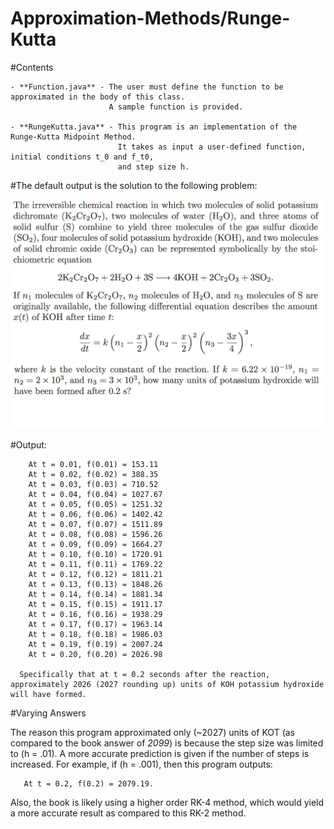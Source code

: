 # Approximation-Methods/Runge-Kutta
#Contents

    - **Function.java** - The user must define the function to be approximated in the body of this class.
                          A sample function is provided.

    - **RungeKutta.java** - This program is an implementation of the Runge-Kutta Midpoint Method. 
                            It takes as input a user-defined function, initial conditions t_0 and f_t0,
                            and step size h.


#The default output is the solution to the following problem:

  ![alt tag](https://github.com/sgtb3/Approximation-Methods/blob/master/Runge-Kutta/Question_15_Ch_5.3_Numerical%20Methods_J_Faires.png)
  
  #Output:
  
        At t = 0.01, f(0.01) = 153.11
    	At t = 0.02, f(0.02) = 388.35
    	At t = 0.03, f(0.03) = 710.52
    	At t = 0.04, f(0.04) = 1027.67
    	At t = 0.05, f(0.05) = 1251.32
    	At t = 0.06, f(0.06) = 1402.42
    	At t = 0.07, f(0.07) = 1511.89
    	At t = 0.08, f(0.08) = 1596.26
    	At t = 0.09, f(0.09) = 1664.27
    	At t = 0.10, f(0.10) = 1720.91
    	At t = 0.11, f(0.11) = 1769.22
    	At t = 0.12, f(0.12) = 1811.21
    	At t = 0.13, f(0.13) = 1848.26
    	At t = 0.14, f(0.14) = 1881.34
    	At t = 0.15, f(0.15) = 1911.17
    	At t = 0.16, f(0.16) = 1938.29
    	At t = 0.17, f(0.17) = 1963.14
    	At t = 0.18, f(0.18) = 1986.03
    	At t = 0.19, f(0.19) = 2007.24
    	At t = 0.20, f(0.20) = 2026.98

      Specifically that at t = 0.2 seconds after the reaction, approximately 2026 (2027 rounding up) units of KOH potassium hydroxide will have formed.

#Varying Answers

  The reason this program approximated only (~2027) units of KOT (as compared to the book answer of *2099*) is because
  the step size was limited to (h = .01). A more accurate prediction is given if the number of steps is increased.
  For example, if (h = .001), then this program outputs:
  
       At t = 0.2, f(0.2) = 2079.19.

  Also, the book is likely using a higher order RK-4 method, which would yield a more accurate result as compared to 
  this RK-2 method.
